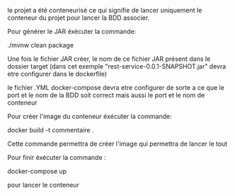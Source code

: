 le projet a été conteneurisé ce qui signifie de lancer uniquement le conteneur du projet pour lancer la BDD associer.

Pour générer le JAR éxécuter la commande:

./mvnw clean package

Une fois le fichier JAR créer, le nom de ce fichier JAR présent dans le dossier target (dans cet exemple "rest-service-0.0.1-SNAPSHOT.jar" devra etre configurer dans le dockerfile)

le fichier .YML docker-compose devra etre configurer de sorte a ce que le port et le nom de la BDD soit correct mais aussi le port et le nom de conteneur

Pour créer l'image du conteneur éxécuter la commande: 

docker build -t commentaire . 

Cette commande permettra de créer l'image qui permettra de lancer le tout

Pour finir éxécuter la commande :

docker-compose up 

pour lancer le conteneur
